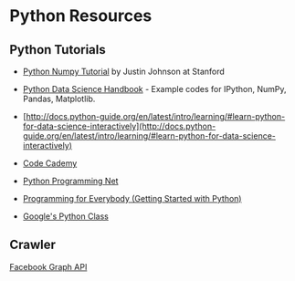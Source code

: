 # Python Resources


## Python Tutorials

- [Python Numpy Tutorial](http://cs231n.github.io/python-numpy-tutorial/) by Justin Johnson at Stanford

- [Python Data Science Handbook](https://jakevdp.github.io/PythonDataScienceHandbook/) - Example codes for IPython, NumPy, Pandas, Matplotlib.

- [http://docs.python-guide.org/en/latest/intro/learning/#learn-python-for-data-science-interactively](http://docs.python-guide.org/en/latest/intro/learning/#learn-python-for-data-science-interactively)

- [Code Cademy](https://www.codecademy.com/learn/learn-python)

- [Python Programming Net](https://pythonprogramming.net/)

- [Programming for Everybody (Getting Started with Python)](https://www.coursera.org/learn/python)

- [Google's Python Class](https://developers.google.com/edu/python/)




## Crawler

[Facebook Graph API](https://developers.facebook.com/docs/graph-api/)










